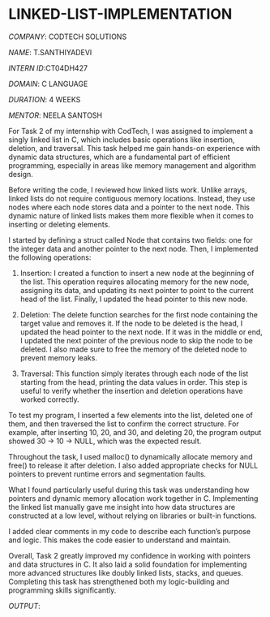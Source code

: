 # LINKED-LIST-IMPLEMENTATION              

*COMPANY*: CODTECH SOLUTIONS

*NAME*: T.SANTHIYADEVI

*INTERN ID*:CT04DH427

*DOMAIN*: C LANGUAGE

*DURATION*: 4 WEEKS

*MENTOR*: NEELA SANTOSH

For Task 2 of my internship with CodTech, I was assigned to implement a singly linked list in C, which includes basic operations like insertion, deletion, and traversal. This task helped me gain hands-on experience with dynamic data structures, which are a fundamental part of efficient programming, especially in areas like memory management and algorithm design.

Before writing the code, I reviewed how linked lists work. Unlike arrays, linked lists do not require contiguous memory locations. Instead, they use nodes where each node stores data and a pointer to the next node. This dynamic nature of linked lists makes them more flexible when it comes to inserting or deleting elements.

I started by defining a struct called Node that contains two fields: one for the integer data and another pointer to the next node. Then, I implemented the following operations:

1. Insertion:
I created a function to insert a new node at the beginning of the list. This operation requires allocating memory for the new node, assigning its data, and updating its next pointer to point to the current head of the list. Finally, I updated the head pointer to this new node.


2. Deletion:
The delete function searches for the first node containing the target value and removes it. If the node to be deleted is the head, I updated the head pointer to the next node. If it was in the middle or end, I updated the next pointer of the previous node to skip the node to be deleted. I also made sure to free the memory of the deleted node to prevent memory leaks.


3. Traversal:
This function simply iterates through each node of the list starting from the head, printing the data values in order. This step is useful to verify whether the insertion and deletion operations have worked correctly.



To test my program, I inserted a few elements into the list, deleted one of them, and then traversed the list to confirm the correct structure. For example, after inserting 10, 20, and 30, and deleting 20, the program output showed 30 → 10 → NULL, which was the expected result.

Throughout the task, I used malloc() to dynamically allocate memory and free() to release it after deletion. I also added appropriate checks for NULL pointers to prevent runtime errors and segmentation faults.

What I found particularly useful during this task was understanding how pointers and dynamic memory allocation work together in C. Implementing the linked list manually gave me insight into how data structures are constructed at a low level, without relying on libraries or built-in functions.

I added clear comments in my code to describe each function’s purpose and logic. This makes the code easier to understand and maintain.

Overall, Task 2 greatly improved my confidence in working with pointers and data structures in C. It also laid a solid foundation for implementing more advanced structures like doubly linked lists, stacks, and queues. Completing this task has strengthened both my logic-building and programming skills significantly.

*OUTPUT*:

